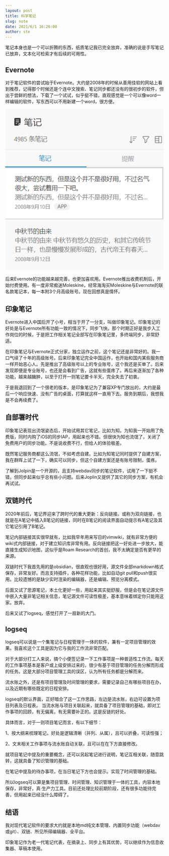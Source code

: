```yaml
---
layout: post
title: 科学笔记
slug: note
date: 2021/6/1 16:26:00
author: ste
---
```


笔记本身也是一个可以折腾的东西，纸质笔记我已完全放弃，准确的说是手写笔记已放弃，文本化可检索才有后续的可用性。

## Evernote
对于笔记软件的尝试始于Evernote。大约是2008年的时候从善用佳软的网站上看到推荐，记得那个时候还是个连中文搜索、笔记同步都还没有的很初步的软件，但出于尝鲜的想法，下载了一个试试，似乎挺不错，直观感觉是一个可以像word一样编辑的软件，写东西可以不用新建一个word，很方便。

![Evernote](./images/evernote.png)

后来Evernote的功能越来越完善，也更加喜欢用。Evernote推出收费机制后，开始付费使用。有一度非常痴迷Moleskine，经常海淘买Moleskine与Evernote的联名款笔记本，每一本附3个月高级账号。现在回想真是情怀。

## 印象笔记
Evernote进入中国后开了小号，相当于开了一分支，叫做印象笔记。印象笔记的好处是与Evernote所有功能一致的情况下，同步飞快。那个时期正好是我步入工作岗位的时候，于是把工作相关笔记全部写在印象笔记里，多终端同步，非常舒适。

在印象笔记与Evernote正式分家，独立运作之前，这个笔记还是非常好的。我一口气续了十年的高级账号。后来印象笔记完全中国运作，也开始和国内某些服务商一样开始恶心人。先是推出了高级账号以上的专业账号，这个我还是买单了。后来发现即便是专业账号，也还是会看到广告，这就有些蛋疼了。再后来逐渐加了各种功能，越来越臃肿，以至于打开一则笔记要卡半天，完全失去了初衷。

于是我退回到了一个很老的版本，是印象笔记为了兼容XP专门放出的，大约是最后一个响应快速、没有广告的桌面，打算就这样一直用下去。服务到期后，我想我是不会再续费了。

## 自部署时代
印象笔记表现出流氓姿态后，开始试用其它笔记，比如为知。为知我一开始用了免费版，同时内购了iOS的同步IAP，用起来也不错。但很快为知也流氓了，关闭了免费用户的同步功能。不是说收费不行，但给人的体验极差。

既然笔记服务商都这么流氓，不如考虑自建。比如为知笔记同时提供了自建方案，我在群晖上试了一下，确实可以同步，但这个自建方案还是有账号限制，蛋疼。

了解到Jolpin是一个开源的，且支持webdav同步的笔记软件，试用了一下挺不错，但同步起来似乎总有些小问题。后来Joplin又提供了其它的同步方案，有机会再试试。

## 双链时代
2020年前后，笔记界迎来了跨时代的重大更新：反向链接。或称为双向链接，也就是在A笔记中插入B笔记的链接，同时在B笔记的阅读界面自动提示有A笔记及其它笔记引用了B笔记。

笔记内部链接其实很早就有，比如我早年用来写日的vimwiki，就有非常方便的wiki式内部链接，对于建立知识库非常有用。反向链接把这一好处进一步放大，能直接生成知识地图，这似乎是Roam Research的首创，我不太确定是否有更早的来源。

双链时代下我首先用的是obsidian，很直观也很好用，源文件全部markdown格式保存，非常友好。而且支持插件，各种花样功能，比如自动git pull和push很实用。比较遗憾的是缺少实时渲染的编辑器，还是编辑、预览分离模式。

后面又试了思源笔记，本土化更好一些，用起来其实挺舒服，但是会在笔记源文件中嵌入大量非笔记相关信息，笔记源文件可读性极差，基本意味着绑定你只能用这家。放弃。

后来又试了logseq，感觉打开了一扇新的大门。

## logseq
logseq可以说是一个集笔记与日程管理于一体的软件，兼有一定项目管理的效果。我喜欢这个工具是因为它与我的工作流非常匹配。

对于大部分打工人来说，搞个小便签记录一下工作事项是一种普适性工作流。每天的工作事项基本是客户或上级安排过来的，很少有基于项目管理的任务分解而形成的任务。这是大部分项目管理工具的误区，认为所有任务都是分解而来。

流水账之外，还是有项目管理及时间管理的要求，需要记录自己有哪些项目在办，以及近期有哪些既定的日程安排。

logseq的默认界面，正好暗合了这一工作思路，左边是流水账，右边可设置为项目列表及日程表。
当流水账与项目关联起来，就具备了项目管理的基础，即对工作事项的回顾，有无偏离，有无需要补正的。这是反链的好处。

具体而言，对于一则项目笔记而言，有以下细节：

1、按大纲来梳理笔记，好处是逻辑清晰（并列、从属），且可以折叠，可读性强；

2、文末相关工作事项与流水账自动关联，且可以在在下方直接修改。

就项目笔记中提及的重要概念，还可以另起笔记进行说明，笔记互相关联，随意跳转，这就具备了知识管理的基础。

在笔记中提及的待办事项，在当日笔记下方也会提示。实现了时间管理的基础。

所以logseq可以算是集项目管理、时间管理、知识管理于一体的工具，内容本地保存，非常好，真·生产力工具。目前还处理比较前期阶段，还有很多功能待完善，但用起来已经没什么障碍了。

## 结语

我对现代笔记软件的要求大约就是本地md纯文本管理、内置同步功能（webdav或git）、双链、所见所得编辑器、全平台。

印象笔记作为老一代笔记代表，在摘录上、同步上有其优势，可以继续作为信息收集器、草稿本使用。

